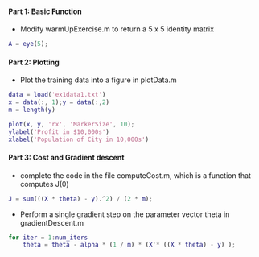 #### Part 1: Basic Function

- Modify warmUpExercise.m to return a 5 x 5 identity matrix

```matlab
A = eye(5);
```



#### Part 2: Plotting

- Plot the training data into a figure in plotData.m

```matlab
data = load('ex1data1.txt')
x = data(:, 1);y = data(:,2)
m = length(y)

plot(x, y, 'rx', 'MarkerSize', 10);
ylabel('Profit in $10,000s')
xlabel('Population of City in 10,000s')
```



#### Part 3: Cost and Gradient descent

- complete the code in the file computeCost.m, which is a function that computes J(θ)

```matlab
J = sum(((X * theta) - y).^2) / (2 * m);
```

-  Perform a single gradient step on the parameter vector theta in gradientDescent.m

```matlab
for iter = 1:num_iters
    theta = theta - alpha * (1 / m) * (X'* ((X * theta) - y) );
```

